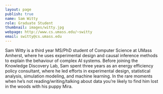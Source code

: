```yaml
---
layout: page
publish: true
name: Sam Witty
role: Graduate Student
thumbnail: images/witty.jpg
webpage: http://www.cs.umass.edu/~switty
email: switty@cs.umass.edu
---
```


Sam Witty is a third year MS/PhD student of Computer Science at UMass Amherst, where he uses experimental design and causal inference methods to explain the behaviour of complex AI systems. Before joining the Knowledge Discovery Lab, Sam spent three years as an energy efficiency policy consultant, where he led efforts in experimental design, statistical analysis, simulation modeling, and machine learning. In the rare moments when he’s not reading/writing/talking about data you’re likely to find him lost in the woods with his puppy Mira.

